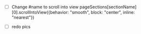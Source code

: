 - [ ] Change #name to scroll into view
    pageSections[sectionName][0].scrollIntoView({behavior: "smooth", block: "center", inline: "nearest"})

- [ ] redo pics